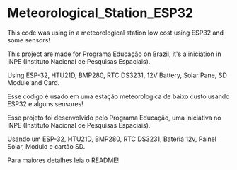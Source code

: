 # Meteorological_Station_ESP32

This code was using in a meteorological station low cost using ESP32 and some sensors!

This project are made for Programa Educação on Brazil, it's a iniciation in INPE (Instituto Nacional de Pesquisas Espaciais).

Using ESP-32, HTU21D, BMP280, RTC DS3231, 12V Battery, Solar Pane, SD Module and Card.


Esse codigo é usado em uma estação meteorologica de baixo custo usando ESP32 e alguns sensores!

Esse projeto foi desenvolvido pelo Programa Educação, uma iniciativa no INPE (Instituto Nacional de Pesquisas Espaciais).

Usando um ESP-32, HTU21D, BMP280, RTC DS3231, Bateria 12v, Painel Solar, Modulo e cartão SD.

Para maiores detalhes leia o README!

